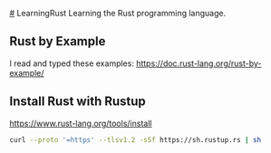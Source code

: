 [#](#) LearningRust
Learning the Rust programming language.

## Rust by Example
I read and typed these examples: https://doc.rust-lang.org/rust-by-example/

## Install Rust with Rustup
https://www.rust-lang.org/tools/install

```bash
curl --proto '=https' --tlsv1.2 -sSf https://sh.rustup.rs | sh
```

